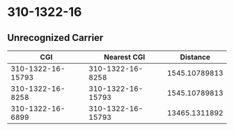 # 310-1322-16
## Unrecognized Carrier


| CGI | Nearest CGI | Distance |
|-----|-------------|----------|
| 310-1322-16-15793 | 310-1322-16-8258 | 1545.10789813 |
| 310-1322-16-8258 | 310-1322-16-15793 | 1545.10789813 |
| 310-1322-16-6899 | 310-1322-16-15793 | 13465.1311892 |
